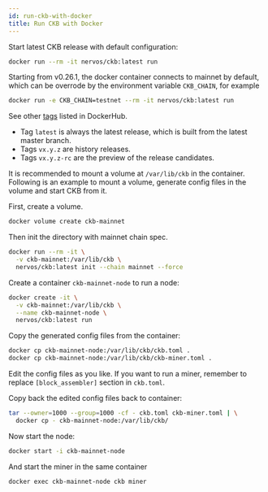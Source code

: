 ```yaml
---
id: run-ckb-with-docker
title: Run CKB with Docker
---
```


Start latest CKB release with default configuration:

```bash
docker run --rm -it nervos/ckb:latest run
```

Starting from v0.26.1, the docker container connects to mainnet by default,
which can be overrode by the environment variable `CKB_CHAIN`, for example


```bash
docker run -e CKB_CHAIN=testnet --rm -it nervos/ckb:latest run
```

See other
[tags](https://hub.docker.com/r/nervos/ckb/tags)
listed in DockerHub.

-   Tag `latest` is always the latest release, which is built from the latest
    master branch.
-   Tags `vx.y.z` are history releases.
-   Tags `vx.y.z-rc` are the preview of the release candidates.

It is recommended to mount a volume at `/var/lib/ckb` in the container.
Following is an example to mount a volume, generate config files in the volume
and start CKB from it.

First, create a volume.

```bash
docker volume create ckb-mainnet
```

Then init the directory with mainnet chain spec.

```bash
docker run --rm -it \
  -v ckb-mainnet:/var/lib/ckb \
  nervos/ckb:latest init --chain mainnet --force
```

Create a container `ckb-mainnet-node` to run a node:

```bash
docker create -it \
  -v ckb-mainnet:/var/lib/ckb \
  --name ckb-mainnet-node \
  nervos/ckb:latest run
```

Copy the generated config files from the container:

```bash
docker cp ckb-mainnet-node:/var/lib/ckb/ckb.toml .
docker cp ckb-mainnet-node:/var/lib/ckb/ckb-miner.toml .
```

Edit the config files as you like. If you want to run a miner, remember to
replace `[block_assembler]` section in `ckb.toml`.

Copy back the edited config files back to container:

```bash
tar --owner=1000 --group=1000 -cf - ckb.toml ckb-miner.toml | \
  docker cp - ckb-mainnet-node:/var/lib/ckb/
```

Now start the node:

```bash
docker start -i ckb-mainnet-node
```

And start the miner in the same container

```bash
docker exec ckb-mainnet-node ckb miner
```

